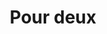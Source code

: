 ---
pic : images/auHasard.jpg
size : 2/2
posX : 50%
posY : 50%
posXMobile : 50%
posYMobile : 50%
title : Pour deux
price : 130€
content : Dehors dedans idk
---